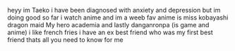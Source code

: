 heyy im Taeko i have been diagnosed with anxiety and depression but im doing good so far
i watch anime and im a weeb
fav anime is miss kobayashi dragon maid My hero academia and lastly danganronpa (is game and anime)
i like french fries
i have an ex best friend who was my first best friend 
thats all you need to know for me
